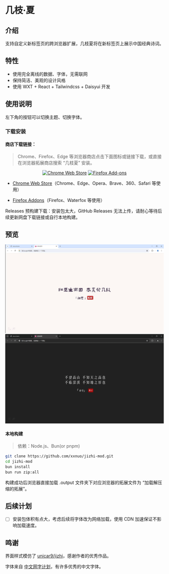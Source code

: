 # 几枝·夏

## 介绍

支持自定义新标签页的跨浏览器扩展，几枝夏将在新标签页上展示中国经典诗词。

## 特性

- 使用完全离线的数据、字体，无需联网
- 保持简洁、美观的设计风格
- 使用 WXT + React + Tailwindcss + Daisyui 开发

## 使用说明

左下角的按钮可以切换主题、切换字体。

### 下载安装

#### 商店下载链接：

> Chrome、Firefox、Edge 等浏览器商店点击下面图标或链接下载，或直接在浏览器拓展商店搜索 “几枝夏” 安装。

<p align="center">
  <a
    rel="noreferrer noopener" target="_blank" target="_blank"
    href="https://chromewebstore.google.com/detail/%E5%87%A0%E6%9E%9D%E5%A4%8F/aihpjpjndpdkbmdjghjglbmippnjlkcp"
    ><img
      alt="Chrome Web Store"
      src="https://img.shields.io/badge/Chrome-141e24.svg?&style=for-the-badge&logo=google-chrome&logoColor=white"
  /></a>
  <a rel="noreferrer noopener" target="_blank" href="https://addons.mozilla.org/zh-CN/firefox/addon/%E5%87%A0%E6%9E%9D%E5%A4%8F/"
    ><img
      alt="Firefox Add-ons"
      src="https://img.shields.io/badge/Firefox-141e24.svg?&style=for-the-badge&logo=firefox-browser&logoColor=white"
  /></a>
  <!-- <a rel="noreferrer noopener" target="_blank" href=""
    ><img
      alt="Apple App Store"
      src="https://img.shields.io/badge/Safari-141e24.svg?&style=for-the-badge&logo=safari&logoColor=white"
  /></a>
  <a
    rel="noreferrer noopener" target="_blank"
    href=""
    ><img
      alt="Edge Addons"
      src="https://img.shields.io/badge/Edge-141e24.svg?&style=for-the-badge&logo=microsoft-edge&logoColor=white"
  /></a>
  <a el="noreferrer noopener" href=""
    ><img
      alt="Thunderbird"
      src="https://img.shields.io/badge/Thunderbird-141e24.svg?&style=for-the-badge&logo=thunderbird&logoColor=white"
  /></a> -->
</p>

- [Chrome Web Store](https://chrome.google.com/webstore/detail/aihpjpjndpdkbmdjghjglbmippnjlkcp)（Chrome、Edge、Opera、Brave、360、Safari 等使用）

- [Firefox Addons](https://addons.mozilla.org/zh-CN/firefox/addon/%E5%87%A0%E6%9E%9D%E5%A4%8F/)（Firefox、Waterfox 等使用）

Releases 预构建下载：安装包太大，GitHub Releases 无法上传，请耐心等待后续更新网盘下载链接或自行本地构建。

## 预览

![LightTheme](preview/light.png)
![DarkTheme](preview/dark.png)

#### 本地构建

> 依赖：Node.js、Bun(or pnpm)

```bash
git clone https://github.com/xxnuo/jizhi-mod.git
cd jizhi-mod
bun install
bun run zip:all
```

构建成功后浏览器直接加载 .output 文件夹下对应浏览器的拓展文件为 “加载解压缩的拓展”。

## 后续计划

- [ ] 安装包体积有点大，考虑后续将字体改为网络加载，使用 CDN 加速保证不影响加载速度。

## 鸣谢

界面样式模仿了 [unicar9/jizhi](https://github.com/unicar9/jizhi)，感谢作者的优秀作品。

字体来自 [中文网字计划](https://chinese-font.netlify.app/)，有许多优秀的中文字体。
